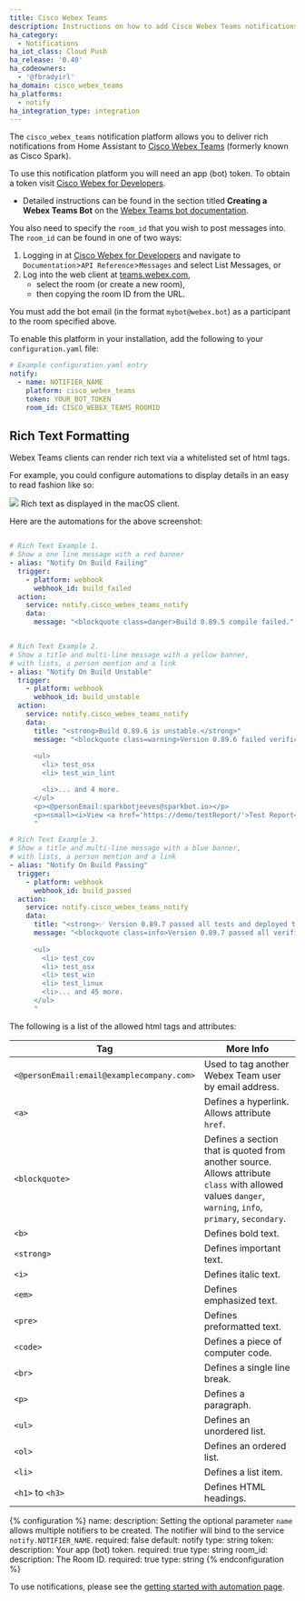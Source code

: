 ```yaml
---
title: Cisco Webex Teams
description: Instructions on how to add Cisco Webex Teams notifications to Home Assistant.
ha_category:
  - Notifications
ha_iot_class: Cloud Push
ha_release: '0.40'
ha_codeowners:
  - '@fbradyirl'
ha_domain: cisco_webex_teams
ha_platforms:
  - notify
ha_integration_type: integration
---
```


The `cisco_webex_teams` notification platform allows you to deliver rich notifications from Home Assistant to [Cisco Webex Teams](https://www.webex.com/team-collaboration.html) (formerly known as Cisco Spark).

To use this notification platform you will need an app (bot) token. To obtain a token visit [Cisco Webex for Developers](https://developer.webex.com/).

* Detailed instructions can be found in the section titled **Creating a Webex Teams Bot** on the [Webex Teams bot documentation](https://developer.webex.com/docs/bots).

You also need to specify the `room_id` that you wish to post messages into. The `room_id` can be found in one of two ways:

1. Logging in at [Cisco Webex for Developers](https://developer.webex.com/) and navigate to `Documentation`>`API Reference`>`Messages` and select List Messages, or
2. Log into the web client at [teams.webex.com](https://teams.webex.com/),
    * select the room (or create a new room),
    * then copying the room ID from the URL.

<div class='note'>

You must add the bot email (in the format `mybot@webex.bot`) as a participant to the room specified above.

</div>

To enable this platform in your installation, add the following to your `configuration.yaml` file:

```yaml
# Example configuration.yaml entry
notify:
  - name: NOTIFIER_NAME
    platform: cisco_webex_teams
    token: YOUR_BOT_TOKEN
    room_id: CISCO_WEBEX_TEAMS_ROOMID
```

## Rich Text Formatting

Webex Teams clients can render rich text via a whitelisted set of html tags.

For example, you could configure automations to display details in an easy to read fashion like so:

<p class='img'>
<img src='/images/integrations/cisco_webex_teams/rich_formatting.png' />
Rich text as displayed in the macOS client.
</p>

Here are the automations for the above screenshot:

```yaml

# Rich Text Example 1.
# Show a one line message with a red banner
- alias: "Notify On Build Failing"
  trigger:
    - platform: webhook
      webhook_id: build_failed
  action:
    service: notify.cisco_webex_teams_notify
    data:
      message: "<blockquote class=danger>Build 0.89.5 compile failed."


# Rich Text Example 2.
# Show a title and multi-line message with a yellow banner, 
# with lists, a person mention and a link
- alias: "Notify On Build Unstable"
  trigger:
    - platform: webhook
      webhook_id: build_unstable
  action:
    service: notify.cisco_webex_teams_notify
    data:
      title: "<strong>Build 0.89.6 is unstable.</strong>"
      message: "<blockquote class=warning>Version 0.89.6 failed verifications.
      
      <ul>
        <li> test_osx
        <li> test_win_lint

        <li>... and 4 more.
      </ul>
      <p><@personEmail:sparkbotjeeves@sparkbot.io></p>
      <p><small><i>View <a href='https://demo/testReport/'>Test Report</a></i></small><br></p>
      "

# Rich Text Example 3.
# Show a title and multi-line message with a blue banner, 
# with lists, a person mention and a link
- alias: "Notify On Build Passing"
  trigger:
    - platform: webhook
      webhook_id: build_passed
  action:
    service: notify.cisco_webex_teams_notify
    data:
      title: "<strong>✅ Version 0.89.7 passed all tests and deployed to production!</strong>"
      message: "<blockquote class=info>Version 0.89.7 passed all verifications.
      
      <ul>
        <li> test_cov
        <li> test_osx
        <li> test_win
        <li> test_linux
        <li>... and 45 more.
      </ul>
      "
```

The following is a list of the allowed html tags and attributes:

Tag | More Info
--- | ---
`<@personEmail:email@examplecompany.com>` | Used to tag another Webex Team user by email address.
`<a>`  | Defines a hyperlink. Allows attribute `href`.
`<blockquote>`  | Defines a section that is quoted from another source. Allows attribute `class` with allowed values `danger`, `warning`, `info`, `primary`, `secondary`.
`<b>` | Defines bold text.
`<strong>`  | Defines important text.
`<i>`  | Defines italic text.
`<em>` | Defines emphasized text.
`<pre>` | Defines preformatted text.
`<code>` | Defines a piece of computer code.
`<br>` | Defines a single line break.
`<p>` | Defines a paragraph.
`<ul>` | Defines an unordered list.
`<ol>` | Defines an ordered list.
`<li>` | Defines a list item.
`<h1>` to `<h3>` | Defines HTML headings.

{% configuration %}
name:
  description: Setting the optional parameter `name` allows multiple notifiers to be created. The notifier will bind to the service `notify.NOTIFIER_NAME`.
  required: false
  default: notify
  type: string
token:
  description: Your app (bot) token.
  required: true
  type: string
room_id:
  description: The Room ID.
  required: true
  type: string
{% endconfiguration %}

To use notifications, please see the [getting started with automation page](/getting-started/automation/).
